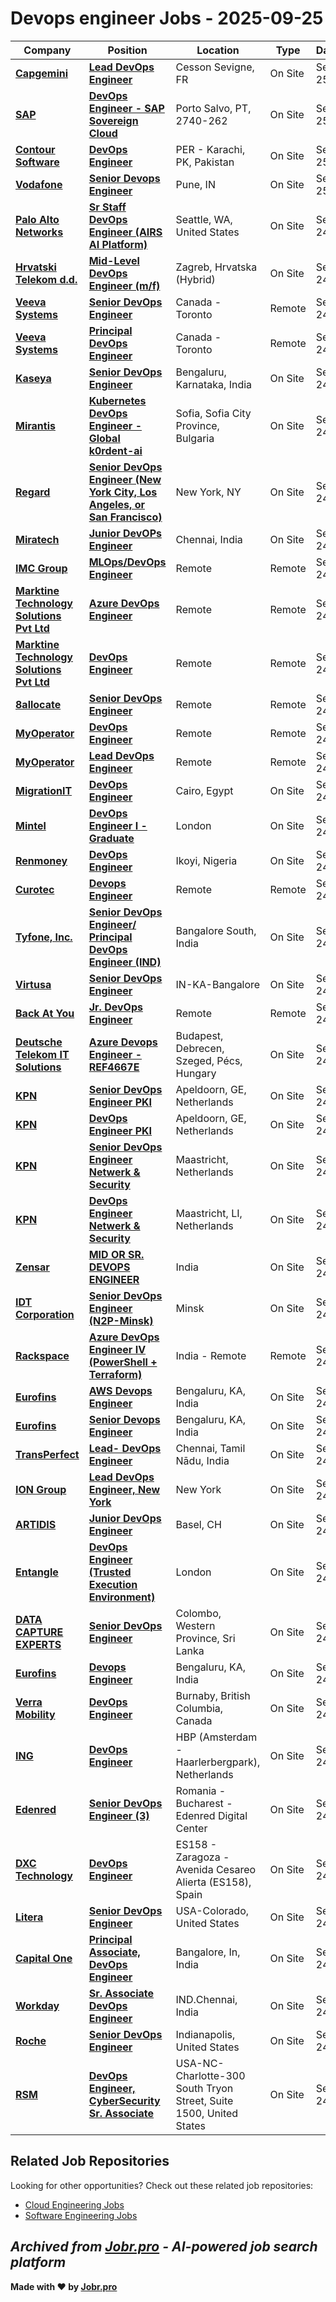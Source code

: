 # Devops engineer Jobs - 2025-09-25

| Company | Position | Location | Type | Date |
| ------- | -------- | -------- | ---- | ------ |
| **[Capgemini](https://www.capgemini.com)** | **[Lead DevOps Engineer](https://careers.capgemini.com/job/Cesson-Sevigne-Lead-DevOps-Engineer/1199617501/)** | Cesson Sevigne, FR | On Site | Sep 25 |
| **[SAP](https://www.sap.com/)** | **[DevOps Engineer - SAP Sovereign Cloud](https://jobs.sap.com/job/Porto-Salvo-DevOps-Engineer-SAP-Sovereign-Cloud-2740-262/1251289001/)** | Porto Salvo, PT, 2740-262 | On Site | Sep 25 |
| **[Contour Software](https://contour-software.com/)** | **[DevOps Engineer](https://talentmanagementsolution.wd3.myworkdayjobs.com/en-US/ContourSoftware-Careers/job/PER---Karachi-PK/DevOps-Engineer_R47150)** | PER - Karachi, PK, Pakistan | On Site | Sep 25 |
| **[Vodafone](https://www.vodafone.com)** | **[Senior Devops Engineer](https://opportunities.vodafone.com/job/Pune-Senior-Devops-Engineer/1251253401/)** | Pune, IN | On Site | Sep 25 |
| **[Palo Alto Networks](https://www.paloaltonetworks.com)** | **[Sr Staff DevOps Engineer (AIRS AI Platform)](https://jobs.smartrecruiters.com/PaloAltoNetworks2/744000083779826-sr-staff-devops-engineer-airs-ai-platform-)** | Seattle, WA, United States | On Site | Sep 24 |
| **[Hrvatski Telekom d.d.](https://www.t.ht.hr)** | **[Mid-Level DevOps Engineer (m/f)](https://hrvatski-telekom2.talentlyft.com/o/cd86agN)** | Zagreb, Hrvatska (Hybrid) | On Site | Sep 24 |
| **[Veeva Systems](https://www.veeva.com/)** | **[Senior DevOps Engineer](https://jobs.lever.co/veeva/2356a833-b890-4377-99c8-042cedee8e5b)** | Canada - Toronto | Remote | Sep 24 |
| **[Veeva Systems](https://www.veeva.com/)** | **[Principal DevOps Engineer](https://jobs.lever.co/veeva/e6303f78-ec74-4fdf-8920-dfd1455de7d6)** | Canada - Toronto | Remote | Sep 24 |
| **[Kaseya](https://www.kaseya.com/)** | **[Senior DevOps Engineer](https://www.kaseya.com/careers/jobs/id/5658130004/?gh_jid=5658130004)** | Bengaluru, Karnataka, India | On Site | Sep 24 |
| **[Mirantis](https://mirantis.com)** | **[Kubernetes DevOps Engineer - Global k0rdent-ai](https://jobs.smartrecruiters.com/Mirantis/744000083711825-kubernetes-devops-engineer-global-k0rdent-ai)** | Sofia, Sofia City Province, Bulgaria | On Site | Sep 24 |
| **[Regard](https://regard.com)** | **[Senior DevOps Engineer (New York City, Los Angeles, or San Francisco)](https://jobs.lever.co/Regard/cd3492e1-f4e3-44cd-aa76-a9379e003f0d)** | New York, NY | On Site | Sep 24 |
| **[Miratech](https://miratechgroup.com/)** | **[Junior DevOPs Engineer](https://jobs.smartrecruiters.com/Miratech1/744000083701605-junior-devops-engineer)** | Chennai, India | On Site | Sep 24 |
| **[IMC Group](https://intuitconsultancy.com/)** | **[MLOps/DevOps Engineer](https://intuitconsultancy.zohorecruit.com/jobs/Careers/430168000015623054)** | Remote | Remote | Sep 24 |
| **[Marktine Technology Solutions Pvt Ltd](https://marktine.com/)** | **[Azure DevOps Engineer](https://marktine.zohorecruit.com/jobs/Careers/634479000000612153)** | Remote | Remote | Sep 24 |
| **[Marktine Technology Solutions Pvt Ltd](https://marktine.com/)** | **[DevOps Engineer](https://marktine.zohorecruit.com/jobs/Careers/634479000000584077)** | Remote | Remote | Sep 24 |
| **[8allocate](https://8allocate.com/)** | **[Senior DevOps Engineer](https://8allocate.zohorecruit.com/jobs/Careers/345976000046222001)** | Remote | Remote | Sep 24 |
| **[MyOperator](https://myoperator.com/)** | **[DevOps Engineer](https://myoperator-careers.zohorecruit.com/jobs/Careers/326654000049050811)** | Remote | Remote | Sep 24 |
| **[MyOperator](https://myoperator.com/)** | **[Lead DevOps Engineer](https://myoperator-careers.zohorecruit.com/jobs/Careers/326654000049050827)** | Remote | Remote | Sep 24 |
| **[MigrationIT](https://www.migrationit.com/)** | **[DevOps Engineer](https://migrationit.zohorecruit.com/jobs/Careers/586058000013818111)** | Cairo, Egypt | On Site | Sep 24 |
| **[Mintel](https://www.mintel.com/)** | **[DevOps Engineer I - Graduate](https://www.mintel.com/job/7209999?gh_jid=7209999)** | London | On Site | Sep 24 |
| **[Renmoney](https://renmoney.com/)** | **[DevOps Engineer](https://renmoney.zohorecruit.com/jobs/Careers/700862000003766971)** | Ikoyi, Nigeria | On Site | Sep 24 |
| **[Curotec](https://www.curotec.com/)** | **[Devops Engineer](https://curotec.zohorecruit.com/jobs/Careers/726976000001150042)** | Remote | Remote | Sep 24 |
| **[Tyfone, Inc.](https://tyfone.com/)** | **[Senior DevOps Engineer/ Principal DevOps Engineer (IND)](https://tyfone.zohorecruit.com/jobs/Careers/687141000003289274)** | Bangalore South, India | On Site | Sep 24 |
| **[Virtusa](https://www.virtusa.com/)** | **[Senior DevOps Engineer](https://virtusa.taleo.net/careersection/ex/jobdetail.ftl?job=CREQ230011)** | IN-KA-Bangalore | On Site | Sep 24 |
| **[Back At You](https://www.backatyou.com/)** | **[Jr. DevOps Engineer](https://backatyou.zohorecruit.com/jobs/Careers/585187000000520135)** | Remote | Remote | Sep 24 |
| **[Deutsche Telekom IT Solutions](https://www.deutschetelekomitsolutions.hu)** | **[Azure Devops Engineer - REF4667E](https://jobs.smartrecruiters.com/DeutscheTelekomITSolutions/744000083667711-azure-devops-engineer-ref4667e)** | Budapest, Debrecen, Szeged, Pécs, Hungary | On Site | Sep 24 |
| **[KPN](https://www.kpn.com)** | **[Senior DevOps Engineer PKI](https://jobs.smartrecruiters.com/KPN/744000083666095-senior-devops-engineer-pki)** | Apeldoorn, GE, Netherlands | On Site | Sep 24 |
| **[KPN](https://www.kpn.com)** | **[DevOps Engineer PKI](https://jobs.smartrecruiters.com/KPN/744000083665954-devops-engineer-pki)** | Apeldoorn, GE, Netherlands | On Site | Sep 24 |
| **[KPN](https://www.kpn.com)** | **[Senior DevOps Engineer Netwerk & Security](https://jobs.smartrecruiters.com/KPN/744000083662398-senior-devops-engineer-netwerk-security)** | Maastricht, Netherlands | On Site | Sep 24 |
| **[KPN](https://www.kpn.com)** | **[DevOps Engineer Netwerk & Security](https://jobs.smartrecruiters.com/KPN/744000083662476-devops-engineer-netwerk-security)** | Maastricht, LI, Netherlands | On Site | Sep 24 |
| **[Zensar](https://www.zensar.com/)** | **[MID OR SR. DEVOPS ENGINEER](https://fa-etvl-saasfaprod1.fa.ocs.oraclecloud.com/hcmUI/CandidateExperience/en/sites/jobsearch/job/135627)** | India | On Site | Sep 24 |
| **[IDT Corporation](https://www.idt.net/)** | **[Senior DevOps Engineer (N2P-Minsk)](https://jobs.lever.co/idt/367405cc-16a7-46b2-bc75-02997ee3231e)** | Minsk | On Site | Sep 24 |
| **[Rackspace](https://www.rackspace.com/)** | **[Azure DevOps Engineer IV (PowerShell + Terraform)](https://jobs.lever.co/rackspace/372a14cb-5644-4894-a9bc-09cf35826afd)** | India - Remote | Remote | Sep 24 |
| **[Eurofins](https://www.eurofins.com)** | **[AWS Devops Engineer](https://jobs.smartrecruiters.com/Eurofins/744000083619885-aws-devops-engineer)** | Bengaluru, KA, India | On Site | Sep 24 |
| **[Eurofins](https://www.eurofins.com)** | **[Senior Devops Engineer](https://jobs.smartrecruiters.com/Eurofins/744000083619275-senior-devops-engineer)** | Bengaluru, KA, India | On Site | Sep 24 |
| **[TransPerfect](https://www.transperfect.com/)** | **[Lead- DevOps Engineer](https://transperfect.recruitee.com/o/lead-devops-engineer)** | Chennai, Tamil Nādu, India | On Site | Sep 24 |
| **[ION Group](https://iongroup.com/)** | **[Lead DevOps Engineer, New York](https://jobs.lever.co/ion/471e737e-2137-4203-b17d-098e0d97c510)** | New York | On Site | Sep 24 |
| **[ARTIDIS](https://artidis.com)** | **[Junior DevOps Engineer](https://artidis-ag.breezy.hr/p/ce6e39ce008b-junior-devops-engineer)** | Basel, CH | On Site | Sep 24 |
| **[Entangle](https://www.entangle.fi/)** | **[DevOps Engineer (Trusted Execution Environment)](https://jobs.lever.co/entanglelabs/de919b55-beb4-4fa7-86c9-3a9abd1a1e01)** | London | On Site | Sep 24 |
| **[DATA CAPTURE EXPERTS](https://dc2vue.com.au/)** | **[Senior DevOps Engineer](https://datacaptureexperts.recruitee.com/o/senior-devops-engineer)** | Colombo, Western Province, Sri Lanka | On Site | Sep 24 |
| **[Eurofins](https://www.eurofins.com)** | **[Devops Engineer](https://jobs.smartrecruiters.com/Eurofins/744000083597816-devops-engineer-)** | Bengaluru, KA, India | On Site | Sep 24 |
| **[Verra Mobility](https://verramobility.com/)** | **[DevOps Engineer](https://job-boards.greenhouse.io/verramobility/jobs/4604006006)** | Burnaby, British Columbia, Canada | On Site | Sep 24 |
| **[ING](https://www.ing.com/)** | **[DevOps Engineer](https://ing.wd3.myworkdayjobs.com/en-US/JVSGBLCOR/job/HBP-Amsterdam---Haarlerbergpark/DevOps-Engineer_REQ-10102570)** | HBP (Amsterdam - Haarlerbergpark), Netherlands | On Site | Sep 24 |
| **[Edenred](https://www.edenred.com/)** | **[Senior DevOps Engineer (3)](https://edenpeople.wd3.myworkdayjobs.com/en-US/edenred_careers/job/Romania---Edenred-Digital-Center/Senior-DevOps-Engineer--3-_JR017526)** | Romania - Bucharest - Edenred Digital Center | On Site | Sep 24 |
| **[DXC Technology](https://dxc.com/)** | **[DevOps Engineer](https://dxctechnology.wd1.myworkdayjobs.com/en-US/DXCJobs/job/ESP---AR---ZARAGOZA/DevOps-Engineer_51561534)** | ES158 - Zaragoza - Avenida Cesareo Alierta (ES158), Spain | On Site | Sep 24 |
| **[Litera](https://www.litera.com/)** | **[Senior DevOps Engineer](https://litera.wd12.myworkdayjobs.com/en-US/Litera_Careers/job/USA-Colorado/Senior-DevOps-Engineer_R-500914)** | USA-Colorado, United States | On Site | Sep 24 |
| **[Capital One](https://www.capitalonecareers.com/)** | **[Principal Associate, DevOps Engineer](https://capitalone.wd12.myworkdayjobs.com/en-US/Capital_One/job/Bangalore-In/Principal-Associate--DevOps-Engineer_R222769-1)** | Bangalore, In, India | On Site | Sep 24 |
| **[Workday](https://www.workday.com/)** | **[Sr. Associate DevOps Engineer](https://workday.wd5.myworkdayjobs.com/en-US/Workday/job/INDChennai/Sr-Associate-DevOps-Engineer_JR-0099048)** | IND.Chennai, India | On Site | Sep 24 |
| **[Roche](https://www.roche.com/)** | **[Senior DevOps Engineer](https://roche.wd3.myworkdayjobs.com/en-US/roche-ext/job/Indianapolis/Senior-DevOps-Engineer_202509-124410-1)** | Indianapolis, United States | On Site | Sep 24 |
| **[RSM](https://rsmus.com/)** | **[DevOps Engineer, CyberSecurity Sr. Associate](https://rsm.wd1.myworkdayjobs.com/en-US/RSMCareers/job/Charlotte/DevOps-Engineer--CyberSecurity-Sr-Associate_JR115588)** | USA-NC-Charlotte-300 South Tryon Street, Suite 1500, United States | On Site | Sep 24 |

## Related Job Repositories

Looking for other opportunities? Check out these related job repositories:

- [Cloud Engineering Jobs](https://github.com/jobs-jobr-pro/Cloud-Engineering-Jobs)
- [Software Engineering Jobs](https://github.com/jobs-jobr-pro/Software-Engineering-Jobs)



*Archived from [Jobr.pro](https://jobr.pro?utm_source=github&utm_medium=repo&utm_campaign=github-devops-jobs) - AI-powered job search platform*
---

**Made with ❤️ by [Jobr.pro](https://jobr.pro?utm_source=github&utm_medium=repo&utm_campaign=github-devops-jobs)**